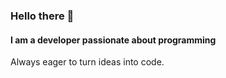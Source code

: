 ### Hello there 👋

#### I am a developer passionate about programming

Always eager to turn ideas into code.
